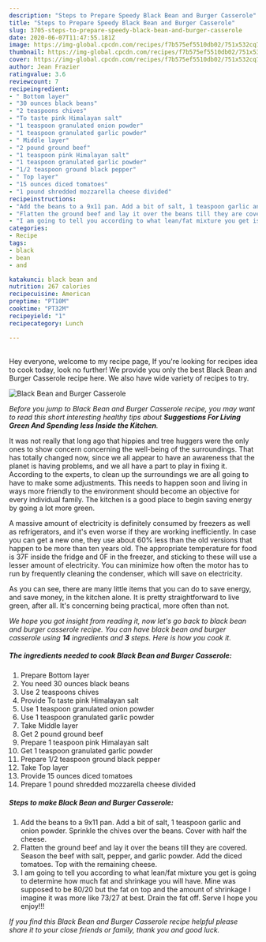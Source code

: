 ```yaml
---
description: "Steps to Prepare Speedy Black Bean and Burger Casserole"
title: "Steps to Prepare Speedy Black Bean and Burger Casserole"
slug: 3705-steps-to-prepare-speedy-black-bean-and-burger-casserole
date: 2020-06-07T11:47:55.181Z
image: https://img-global.cpcdn.com/recipes/f7b575ef5510db02/751x532cq70/black-bean-and-burger-casserole-recipe-main-photo.jpg
thumbnail: https://img-global.cpcdn.com/recipes/f7b575ef5510db02/751x532cq70/black-bean-and-burger-casserole-recipe-main-photo.jpg
cover: https://img-global.cpcdn.com/recipes/f7b575ef5510db02/751x532cq70/black-bean-and-burger-casserole-recipe-main-photo.jpg
author: Jean Frazier
ratingvalue: 3.6
reviewcount: 7
recipeingredient:
- " Bottom layer"
- "30 ounces black beans"
- "2 teaspoons chives"
- "To taste pink Himalayan salt"
- "1 teaspoon granulated onion powder"
- "1 teaspoon granulated garlic powder"
- " Middle layer"
- "2 pound ground beef"
- "1 teaspoon pink Himalayan salt"
- "1 teaspoon granulated garlic powder"
- "1/2 teaspoon ground black pepper"
- " Top layer"
- "15 ounces diced tomatoes"
- "1 pound shredded mozzarella cheese divided"
recipeinstructions:
- "Add the beans to a 9x11 pan. Add a bit of salt, 1 teaspoon garlic and onion powder. Sprinkle the chives over the beans. Cover with half the cheese."
- "Flatten the ground beef and lay it over the beans till they are covered. Season the beef with salt, pepper, and garlic powder. Add the diced tomatoes. Top with the remaining cheese."
- "I am going to tell you according to what lean/fat mixture you get is going to determine how much fat and shrinkage you will have. Mine was supposed to be 80/20 but the fat on top and the amount of shrinkage I imagine it was more like 73/27 at best. Drain the fat off. Serve I hope you enjoy!!!"
categories:
- Recipe
tags:
- black
- bean
- and

katakunci: black bean and 
nutrition: 267 calories
recipecuisine: American
preptime: "PT10M"
cooktime: "PT32M"
recipeyield: "1"
recipecategory: Lunch

---
```

<br>
Hey everyone, welcome to my recipe page, If you're looking for recipes idea to cook today, look no further! We provide you only the best Black Bean and Burger Casserole recipe here. We also have wide variety of recipes to try.
<br>


![Black Bean and Burger Casserole](https://img-global.cpcdn.com/recipes/f7b575ef5510db02/751x532cq70/black-bean-and-burger-casserole-recipe-main-photo.jpg)

<i>Before you jump to Black Bean and Burger Casserole recipe, you may want to read this short interesting healthy tips about 
<strong>Suggestions For Living Green And Spending less Inside the Kitchen</strong>.</i>
</br>

It was not really that long ago that hippies and tree huggers were the only ones to show concern concerning the well-being of the surroundings. That has totally changed now, since we all appear to have an awareness that the planet is having problems, and we all have a part to play in fixing it. According to the experts, to clean up the surroundings we are all going to have to make some adjustments. This needs to happen soon and living in ways more friendly to the environment should become an objective for every individual family. The kitchen is a good place to begin saving energy by going a lot more green.

A massive amount of electricity is definitely consumed by freezers as well as refrigerators, and it's even worse if they are working inefficiently. In case you can get a new one, they use about 60% less than the old versions that happen to be more than ten years old. The appropriate temperature for food is 37F inside the fridge and 0F in the freezer, and sticking to these will use a lesser amount of electricity. You can minimize how often the motor has to run by frequently cleaning the condenser, which will save on electricity.

As you can see, there are many little items that you can do to save energy, and save money, in the kitchen alone. It is pretty straightforward to live green, after all. It's concerning being practical, more often than not.


<i>We hope you got insight from reading it, now let's go back to black bean and burger casserole recipe. You can have black bean and burger casserole using <strong>14</strong> ingredients and <strong>3</strong> steps. Here is how you cook it.
</i>

##### The ingredients needed to cook Black Bean and Burger Casserole:

1. Prepare  Bottom layer
1. You need 30 ounces black beans
1. Use 2 teaspoons chives
1. Provide To taste pink Himalayan salt
1. Use 1 teaspoon granulated onion powder
1. Use 1 teaspoon granulated garlic powder
1. Take  Middle layer
1. Get 2 pound ground beef
1. Prepare 1 teaspoon pink Himalayan salt
1. Get 1 teaspoon granulated garlic powder
1. Prepare 1/2 teaspoon ground black pepper
1. Take  Top layer
1. Provide 15 ounces diced tomatoes
1. Prepare 1 pound shredded mozzarella cheese divided


##### Steps to make Black Bean and Burger Casserole:

1. Add the beans to a 9x11 pan. Add a bit of salt, 1 teaspoon garlic and onion powder. Sprinkle the chives over the beans. Cover with half the cheese.
1. Flatten the ground beef and lay it over the beans till they are covered. Season the beef with salt, pepper, and garlic powder. Add the diced tomatoes. Top with the remaining cheese.
1. I am going to tell you according to what lean/fat mixture you get is going to determine how much fat and shrinkage you will have. Mine was supposed to be 80/20 but the fat on top and the amount of shrinkage I imagine it was more like 73/27 at best. Drain the fat off. Serve I hope you enjoy!!!


<i>If you find this Black Bean and Burger Casserole recipe helpful please share it to your close friends or family, thank you and good luck.</i>

